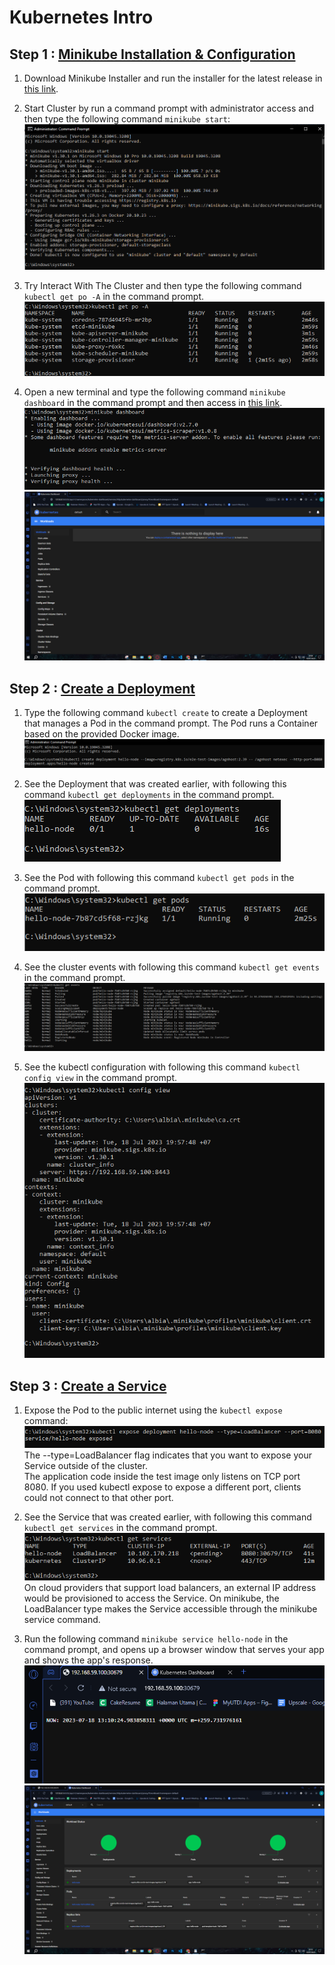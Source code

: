 # Kubernetes Intro

## Step 1 : [Minikube Installation & Configuration](https://minikube.sigs.k8s.io/docs/start/)
1. Download Minikube Installer and run the installer for the latest release in [this link](https://storage.googleapis.com/minikube/releases/latest/minikube-installer.exe).<br>

2. Start Cluster by run a command prompt with administrator access and then type the following command ```minikube start```:<br>
![gb1](https://github.com/AnggitaAlbiantara/tekn-cloud-computing/blob/83c07e4af729039a36c6fc517e195fb7d63c4401/minggu-12/1.PNG)

3. Try Interact With The Cluster and then type the following command ```kubectl get po -A``` in the command prompt.<br>
![gb2](https://github.com/AnggitaAlbiantara/tekn-cloud-computing/blob/83c07e4af729039a36c6fc517e195fb7d63c4401/minggu-12/2.PNG)

4. Open a new terminal and type the following command ```minikube dashboard``` in the command prompt and then access in [this link](http://127.0.0.1:65355/api/v1/namespaces/kubernetes-dashboard/services/http:kubernetes-dashboard:/proxy/#/workloads?namespace=default).<br>
![gb3-1](https://github.com/AnggitaAlbiantara/tekn-cloud-computing/blob/4c1ec7c3f9011fa43bb4fafe03ddfd006a5feb58/minggu-12/3-1.PNG)
![gb3](https://github.com/AnggitaAlbiantara/tekn-cloud-computing/blob/83c07e4af729039a36c6fc517e195fb7d63c4401/minggu-12/3.PNG)

## Step 2 : [Create a Deployment](https://kubernetes.io/docs/tutorials/hello-minikube/#create-a-deployment)

1. Type the following command ```kubectl create``` to create a Deployment that manages a Pod in the command prompt. The Pod runs a Container based on the provided Docker image.<br>
![gb4](https://github.com/AnggitaAlbiantara/tekn-cloud-computing/blob/83c07e4af729039a36c6fc517e195fb7d63c4401/minggu-12/4.PNG)

2. See the Deployment that was created earlier, with following this command ```kubectl get deployments``` in the command prompt.<br>
![gb5](https://github.com/AnggitaAlbiantara/tekn-cloud-computing/blob/83c07e4af729039a36c6fc517e195fb7d63c4401/minggu-12/5.PNG)

3. See the Pod with following this command ```kubectl get pods``` in the command prompt.<br>
![gb6](https://github.com/AnggitaAlbiantara/tekn-cloud-computing/blob/83c07e4af729039a36c6fc517e195fb7d63c4401/minggu-12/6.PNG)

4. See the cluster events with following this command ```kubectl get events``` in the command prompt.<br>
![gb7](https://github.com/AnggitaAlbiantara/tekn-cloud-computing/blob/83c07e4af729039a36c6fc517e195fb7d63c4401/minggu-12/7.PNG)

5. See the kubectl configuration with following this command ```kubectl config view``` in the command prompt.<br>
![gb8](https://github.com/AnggitaAlbiantara/tekn-cloud-computing/blob/83c07e4af729039a36c6fc517e195fb7d63c4401/minggu-12/8.PNG)

## Step 3 : [Create a Service](https://kubernetes.io/docs/tutorials/hello-minikube/#create-a-service)

1. Expose the Pod to the public internet using the ```kubectl expose``` command:<br>
![gb9](https://github.com/AnggitaAlbiantara/tekn-cloud-computing/blob/83c07e4af729039a36c6fc517e195fb7d63c4401/minggu-12/9.PNG)<br>
The --type=LoadBalancer flag indicates that you want to expose your Service outside of the cluster.<br>
The application code inside the test image only listens on TCP port 8080. If you used kubectl expose to expose a different port, clients could not connect to that other port.

2. See the Service that was created earlier, with following this command ```kubectl get services``` in the command prompt.<br>
![gb10](https://github.com/AnggitaAlbiantara/tekn-cloud-computing/blob/83c07e4af729039a36c6fc517e195fb7d63c4401/minggu-12/10.PNG)
On cloud providers that support load balancers, an external IP address would be provisioned to access the Service. On minikube, the LoadBalancer type makes the Service accessible through the minikube service command.

3. Run the following command ```minikube service hello-node``` in the command prompt, and opens up a browser window that serves your app and shows the app's response.<br>
![gb11](https://github.com/AnggitaAlbiantara/tekn-cloud-computing/blob/83c07e4af729039a36c6fc517e195fb7d63c4401/minggu-12/11.PNG)<br>
![gb12](https://github.com/AnggitaAlbiantara/tekn-cloud-computing/blob/83c07e4af729039a36c6fc517e195fb7d63c4401/minggu-12/12.PNG)

